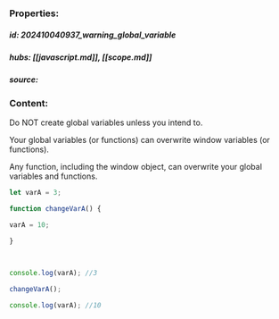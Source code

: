 ### Properties:


##### id: 202410040937_warning_global_variable
##### hubs: [[javascript.md]], [[scope.md]]
##### source:


### Content:

Do NOT create global variables unless you intend to.

Your global variables (or functions) can overwrite window variables (or functions).  

Any function, including the window object, can overwrite your global variables and functions.

```JavaScript
let varA = 3;

function changeVarA() {

varA = 10;

}

  

console.log(varA); //3

changeVarA();

console.log(varA); //10
```
